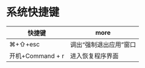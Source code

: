 # 系统快捷键

| 快捷键           | more                     |
| ---------------- | ------------------------ |
| ⌘+⇧+esc          | 调出“强制退出应用”窗口 |
| 开机+Command + r | 进入恢复程序界面         |